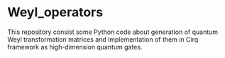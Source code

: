 # Weyl_operators
This repository consist some Python code about generation of quantum Weyl transformation matrices and implementation of them in Cirq framework as high-dimension quantum gates. 
